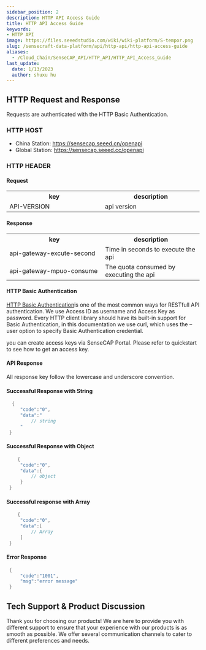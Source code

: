 ```yaml
---
sidebar_position: 2
description: HTTP API Access Guide
title: HTTP API Access Guide
keywords:
- HTTP API 
image: https://files.seeedstudio.com/wiki/wiki-platform/S-tempor.png
slug: /sensecraft-data-platform/api/http-api/http-api-access-guide
aliases:
  - /Cloud_Chain/SenseCAP_API/HTTP_API/HTTP_API_Access_Guide
last_update:
  date: 1/13/2023
  author: shuxu hu
---
```


## HTTP Request and Response

  Requests are authenticated with the HTTP Basic Authentication.

### HTTP HOST

- China Station: https://sensecap.seeed.cn/openapi
- Global Station: https://sensecap.seeed.cc/openapi


### HTTP HEADER
 #### Request
<table >
<tr>
<th> key </th>
<th> description </th>
</tr>
<tr>
<td width="300"> API-VERSION </td>
<td width="300"> api version </td>
</tr>
</table>

 #### Response
<table >
<tr>
<th> key </th>
<th> description </th>
</tr>
<tr>
<td width="300"> api-gateway-excute-second </td>
<td width="300"> Time in seconds to execute the api </td>
</tr>
<tr>
<td width="300"> api-gateway-mpuo-consume </td>
<td width="300"> The quota consumed by executing the api </td>
</tr>
</table>

 #### HTTP Basic Authentication
  [HTTP Basic Authentication](https://en.wikipedia.org/wiki/Basic_access_authentication)is one of the most common ways for RESTfull API authentication. We use Access ID as username and Access Key as password. Every HTTP client library should have its built-in support for Basic Authentication, in this documentation we use curl, which uses the –user option to specify Basic Authentication credential.

  you can create access keys via SenseCAP Portal. Please refer to quickstart to see how to get an access key.

 #### API Response
 All response key follow the lowercase and underscore convention.

  #### Successful Response with String
  ```cpp
    {
       "code":"0",
       "data":"
           // string
       "
   }
  ```
  #### Successful Response with Object
  ```cpp
      {
       "code":"0",
       "data":{
           // object
       }
   }
  ```
  #### Successful response with Array
  ```cpp
      {
       "code":"0",
       "data":[
           // Array
       ]
   }
  ```
  #### Error Response
  ```cpp
   {
       "code":"1001",
       "msg":"error message"
   }
  ```
## Tech Support & Product Discussion

Thank you for choosing our products! We are here to provide you with different support to ensure that your experience with our products is as smooth as possible. We offer several communication channels to cater to different preferences and needs.

<div class="button_tech_support_container">
<a href="https://forum.seeedstudio.com/" class="button_forum"></a> 
<a href="https://www.seeedstudio.com/contacts" class="button_email"></a>
</div>

<div class="button_tech_support_container">
<a href="https://discord.gg/eWkprNDMU7" class="button_discord"></a> 
<a href="https://github.com/Seeed-Studio/wiki-documents/discussions/69" class="button_discussion"></a>
</div>
